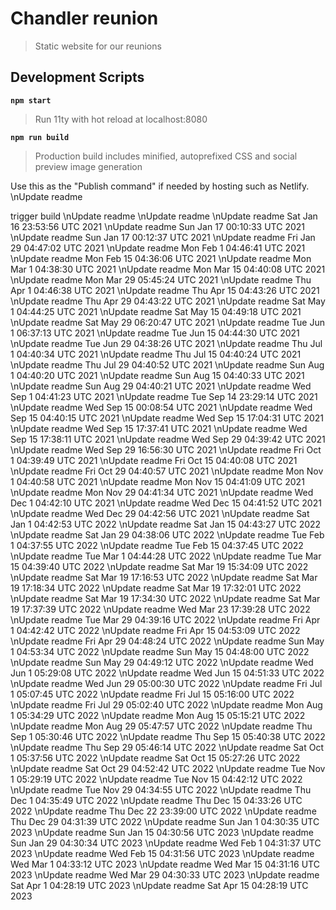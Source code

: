 # Chandler reunion

> Static website for our reunions

## Development Scripts

**`npm start`**

> Run 11ty with hot reload at localhost:8080

**`npm run build`**

> Production build includes minified, autoprefixed CSS and social preview image generation

Use this as the "Publish command" if needed by hosting such as Netlify.
\nUpdate readme

trigger build
\nUpdate readme
\nUpdate readme
\nUpdate readme Sat Jan 16 23:53:56 UTC 2021
\nUpdate readme Sun Jan 17 00:10:33 UTC 2021
\nUpdate readme Sun Jan 17 00:12:37 UTC 2021
\nUpdate readme Fri Jan 29 04:47:02 UTC 2021
\nUpdate readme Mon Feb  1 04:46:41 UTC 2021
\nUpdate readme Mon Feb 15 04:36:06 UTC 2021
\nUpdate readme Mon Mar  1 04:38:30 UTC 2021
\nUpdate readme Mon Mar 15 04:40:08 UTC 2021
\nUpdate readme Mon Mar 29 05:45:24 UTC 2021
\nUpdate readme Thu Apr  1 04:46:38 UTC 2021
\nUpdate readme Thu Apr 15 04:43:26 UTC 2021
\nUpdate readme Thu Apr 29 04:43:22 UTC 2021
\nUpdate readme Sat May  1 04:44:25 UTC 2021
\nUpdate readme Sat May 15 04:49:18 UTC 2021
\nUpdate readme Sat May 29 06:20:47 UTC 2021
\nUpdate readme Tue Jun  1 06:37:13 UTC 2021
\nUpdate readme Tue Jun 15 04:44:30 UTC 2021
\nUpdate readme Tue Jun 29 04:38:26 UTC 2021
\nUpdate readme Thu Jul  1 04:40:34 UTC 2021
\nUpdate readme Thu Jul 15 04:40:24 UTC 2021
\nUpdate readme Thu Jul 29 04:40:52 UTC 2021
\nUpdate readme Sun Aug  1 04:40:20 UTC 2021
\nUpdate readme Sun Aug 15 04:40:33 UTC 2021
\nUpdate readme Sun Aug 29 04:40:21 UTC 2021
\nUpdate readme Wed Sep  1 04:41:23 UTC 2021
\nUpdate readme Tue Sep 14 23:29:14 UTC 2021
\nUpdate readme Wed Sep 15 00:08:54 UTC 2021
\nUpdate readme Wed Sep 15 04:40:15 UTC 2021
\nUpdate readme Wed Sep 15 17:04:31 UTC 2021
\nUpdate readme Wed Sep 15 17:37:41 UTC 2021
\nUpdate readme Wed Sep 15 17:38:11 UTC 2021
\nUpdate readme Wed Sep 29 04:39:42 UTC 2021
\nUpdate readme Wed Sep 29 16:56:30 UTC 2021
\nUpdate readme Fri Oct  1 04:39:49 UTC 2021
\nUpdate readme Fri Oct 15 04:40:08 UTC 2021
\nUpdate readme Fri Oct 29 04:40:57 UTC 2021
\nUpdate readme Mon Nov  1 04:40:58 UTC 2021
\nUpdate readme Mon Nov 15 04:41:09 UTC 2021
\nUpdate readme Mon Nov 29 04:41:34 UTC 2021
\nUpdate readme Wed Dec  1 04:42:10 UTC 2021
\nUpdate readme Wed Dec 15 04:41:52 UTC 2021
\nUpdate readme Wed Dec 29 04:42:56 UTC 2021
\nUpdate readme Sat Jan  1 04:42:53 UTC 2022
\nUpdate readme Sat Jan 15 04:43:27 UTC 2022
\nUpdate readme Sat Jan 29 04:38:06 UTC 2022
\nUpdate readme Tue Feb  1 04:37:55 UTC 2022
\nUpdate readme Tue Feb 15 04:37:45 UTC 2022
\nUpdate readme Tue Mar  1 04:44:28 UTC 2022
\nUpdate readme Tue Mar 15 04:39:40 UTC 2022
\nUpdate readme Sat Mar 19 15:34:09 UTC 2022
\nUpdate readme Sat Mar 19 17:16:53 UTC 2022
\nUpdate readme Sat Mar 19 17:18:34 UTC 2022
\nUpdate readme Sat Mar 19 17:32:01 UTC 2022
\nUpdate readme Sat Mar 19 17:34:30 UTC 2022
\nUpdate readme Sat Mar 19 17:37:39 UTC 2022
\nUpdate readme Wed Mar 23 17:39:28 UTC 2022
\nUpdate readme Tue Mar 29 04:39:16 UTC 2022
\nUpdate readme Fri Apr  1 04:42:42 UTC 2022
\nUpdate readme Fri Apr 15 04:53:09 UTC 2022
\nUpdate readme Fri Apr 29 04:48:24 UTC 2022
\nUpdate readme Sun May  1 04:53:34 UTC 2022
\nUpdate readme Sun May 15 04:48:00 UTC 2022
\nUpdate readme Sun May 29 04:49:12 UTC 2022
\nUpdate readme Wed Jun  1 05:29:08 UTC 2022
\nUpdate readme Wed Jun 15 04:51:33 UTC 2022
\nUpdate readme Wed Jun 29 05:00:30 UTC 2022
\nUpdate readme Fri Jul  1 05:07:45 UTC 2022
\nUpdate readme Fri Jul 15 05:16:00 UTC 2022
\nUpdate readme Fri Jul 29 05:02:40 UTC 2022
\nUpdate readme Mon Aug  1 05:34:29 UTC 2022
\nUpdate readme Mon Aug 15 05:15:21 UTC 2022
\nUpdate readme Mon Aug 29 05:47:57 UTC 2022
\nUpdate readme Thu Sep  1 05:30:46 UTC 2022
\nUpdate readme Thu Sep 15 05:40:38 UTC 2022
\nUpdate readme Thu Sep 29 05:46:14 UTC 2022
\nUpdate readme Sat Oct  1 05:37:56 UTC 2022
\nUpdate readme Sat Oct 15 05:27:26 UTC 2022
\nUpdate readme Sat Oct 29 04:52:42 UTC 2022
\nUpdate readme Tue Nov  1 05:29:19 UTC 2022
\nUpdate readme Tue Nov 15 04:42:12 UTC 2022
\nUpdate readme Tue Nov 29 04:34:55 UTC 2022
\nUpdate readme Thu Dec  1 04:35:49 UTC 2022
\nUpdate readme Thu Dec 15 04:33:26 UTC 2022
\nUpdate readme Thu Dec 22 23:39:00 UTC 2022
\nUpdate readme Thu Dec 29 04:31:39 UTC 2022
\nUpdate readme Sun Jan  1 04:30:35 UTC 2023
\nUpdate readme Sun Jan 15 04:30:56 UTC 2023
\nUpdate readme Sun Jan 29 04:30:34 UTC 2023
\nUpdate readme Wed Feb  1 04:31:37 UTC 2023
\nUpdate readme Wed Feb 15 04:31:56 UTC 2023
\nUpdate readme Wed Mar  1 04:33:12 UTC 2023
\nUpdate readme Wed Mar 15 04:31:16 UTC 2023
\nUpdate readme Wed Mar 29 04:30:33 UTC 2023
\nUpdate readme Sat Apr  1 04:28:19 UTC 2023
\nUpdate readme Sat Apr 15 04:28:19 UTC 2023
